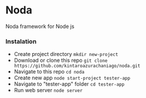 # Noda
Noda framework for Node js

### Instalation
- Create project directory
`mkdir new-project`
- Download or clone this repo
`git clone https://github.com/kintaroazurachaniago/noda.git`
- Navigate to this repo
`cd noda`
- Create new app
`node start-project tester-app`
- Navigate to "tester-app" folder
`cd tester-app`
- Run web server
`node server`
